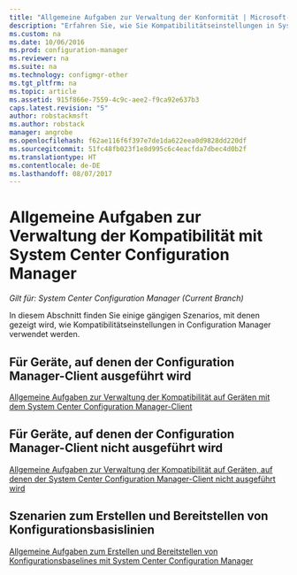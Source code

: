 ```yaml
---
title: "Allgemeine Aufgaben zur Verwaltung der Konformität | Microsoft-Dokumentation"
description: "Erfahren Sie, wie Sie Kompatibilitätseinstellungen in System Center Configuration Manager verwenden."
ms.custom: na
ms.date: 10/06/2016
ms.prod: configuration-manager
ms.reviewer: na
ms.suite: na
ms.technology: configmgr-other
ms.tgt_pltfrm: na
ms.topic: article
ms.assetid: 915f866e-7559-4c9c-aee2-f9ca92e637b3
caps.latest.revision: "5"
author: robstackmsft
ms.author: robstack
manager: angrobe
ms.openlocfilehash: f62ae116f6f397e7de1da622eea0d9828dd220df
ms.sourcegitcommit: 51fc48fb023f1e8d995c6c4eacfda7dbec4d0b2f
ms.translationtype: HT
ms.contentlocale: de-DE
ms.lasthandoff: 08/07/2017
---
```

# <a name="common-tasks-for-managing-compliance-with-system-center-configuration-manager"></a>Allgemeine Aufgaben zur Verwaltung der Kompatibilität mit System Center Configuration Manager

*Gilt für: System Center Configuration Manager (Current Branch)*

In diesem Abschnitt finden Sie einige gängigen Szenarios, mit denen gezeigt wird, wie Kompatibilitätseinstellungen in Configuration Manager verwendet werden.  

## <a name="for-devices-that-run-the-configuration-manager-client"></a>Für Geräte, auf denen der Configuration Manager-Client ausgeführt wird  
 [Allgemeine Aufgaben zur Verwaltung der Kompatibilität auf Geräten mit dem System Center Configuration Manager-Client](../../compliance/plan-design/common-tasks-for-managing-compliance-on-devices-with-the-client.md)  

## <a name="for-devices-that-do-not-run-the-configuration-manager-client"></a>Für Geräte, auf denen der Configuration Manager-Client nicht ausgeführt wird  
 [Allgemeine Aufgaben zur Verwaltung der Kompatibilität auf Geräten, auf denen der System Center Configuration Manager-Client nicht ausgeführt wird](../../compliance/plan-design/common-tasks-for-managing-compliance-on-devices-not-running-the-client.md)  

## <a name="scenarios-for-creating-and-deploying-configuration-baselines"></a>Szenarien zum Erstellen und Bereitstellen von Konfigurationsbasislinien  
 [Allgemeine Aufgaben zum Erstellen und Bereitstellen von Konfigurationsbaselines mit System Center Configuration Manager](../../compliance/plan-design/common-tasks-for-creating-and-deploying-configuration-baselines.md)  
